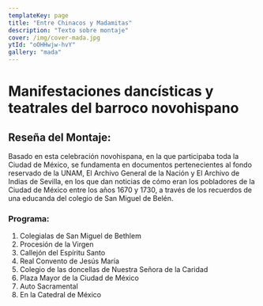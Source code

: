 ```yaml
---
templateKey: page
title: "Entre Chinacos y Madamitas"
description: "Texto sobre montaje"
cover: /img/cover-mada.jpg
ytId: "oOHHwjw-hvY"
gallery: "mada"
---
```


# Manifestaciones dancísticas y teatrales del barroco novohispano

## Reseña del Montaje:

Basado en esta celebración novohispana, en la que participaba toda la Ciudad de
México, se fundamenta en documentos pertenecientes al fondo reservado de la UNAM,
El Archivo General de la Nación y El Archivo de Indias de Sevilla, en los que dan
noticias de cómo eran los pobladores de la Ciudad de México entre los años 1670
y 1730, a través de los recuerdos de una educanda del colegio de San Miguel de Belén.

### Programa:

1. Colegialas de San Miguel de Bethlem
2. Procesión de la Virgen
3. Callejón del Espíritu Santo
4. Real Convento de Jesús María
5. Colegio de las doncellas de Nuestra Señora de la Caridad
6. Plaza Mayor de la Ciudad de México
7. Auto Sacramental
8. En la Catedral de México
